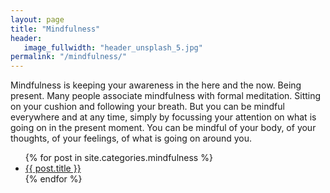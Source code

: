 ```yaml
---
layout: page
title: "Mindfulness"
header:
   image_fullwidth: "header_unsplash_5.jpg"
permalink: "/mindfulness/"
---
```

Mindfulness is keeping your awareness in the here and the now. Being present.
Many people associate mindfulness with formal meditation. Sitting on your cushion and following your breath.
But you can be mindful everywhere and at any time, simply by focussing your attention on what is going on in the present moment.
You can be mindful of your body, of your thoughts, of your feelings, of what is going on around you. 

<ul>
    {% for post in site.categories.mindfulness %}
    <li><a href="{{ site.url }}{{ site.baseurl }}{{ post.url }}">{{ post.title }}</a></li>
    {% endfor %}
</ul>
